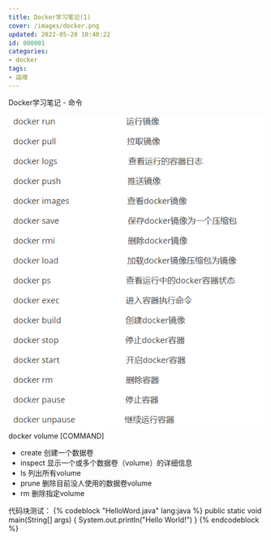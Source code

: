 ```yaml
---
title: Docker学习笔记(1)
cover: /images/docker.png
updated: 2022-05-20 10:40:22
id: 000001
categories:
- docker
tags:
- 运维
---
```

Docker学习笔记 - 命令

<!-- more -->

<!-- {% codeblock "ElasticsearchConfig.java" lang:java %}
{% endcodeblock %} -->

![image](/images/docker-cli1.png)
docker volume [COMMAND]

- create			创建一个数据卷
- inspect          显示一个或多个数据卷（volume）的详细信息
- ls                     列出所有volume
- prune             删除目前没人使用的数据卷volume
- rm                   删除指定volume

代码块测试：
{% codeblock "HelloWord.java" lang:java %}
public static void main(String[] args) {
    System.out.println("Hello World!")
}
{% endcodeblock %}